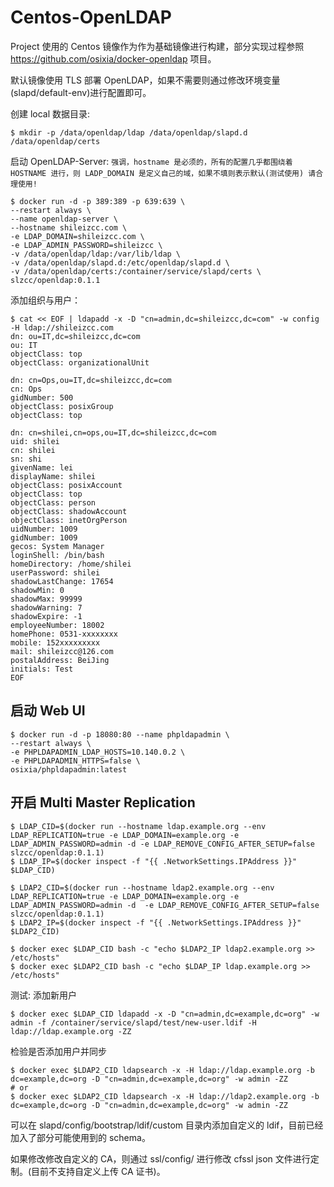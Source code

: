 # Centos-OpenLDAP

Project 使用的 Centos 镜像作为作为基础镜像进行构建，部分实现过程参照 https://github.com/osixia/docker-openldap 项目。

默认镜像使用 TLS 部署 OpenLDAP，如果不需要则通过修改环境变量(slapd/default-env)进行配置即可。

创建 local 数据目录: 
```
$ mkdir -p /data/openldap/ldap /data/openldap/slapd.d /data/openldap/certs
```

启动 OpenLDAP-Server:
`强调，hostname 是必须的，所有的配置几乎都围绕着 HOSTNAME 进行，则 LADP_DOMAIN 是定义自己的域，如果不填则表示默认(测试使用) 请合理使用!`
```
$ docker run -d -p 389:389 -p 639:639 \
--restart always \
--name openldap-server \
--hostname shileizcc.com \
-e LDAP_DOMAIN=shileizcc.com \
-e LDAP_ADMIN_PASSWORD=shileizcc \
-v /data/openldap/ldap:/var/lib/ldap \
-v /data/openldap/slapd.d:/etc/openldap/slapd.d \
-v /data/openldap/certs:/container/service/slapd/certs \
slzcc/openldap:0.1.1
```
添加组织与用户：
```
$ cat << EOF | ldapadd -x -D "cn=admin,dc=shileizcc,dc=com" -w config  -H ldap://shileizcc.com
dn: ou=IT,dc=shileizcc,dc=com
ou: IT
objectClass: top
objectClass: organizationalUnit

dn: cn=Ops,ou=IT,dc=shileizcc,dc=com
cn: Ops
gidNumber: 500
objectClass: posixGroup
objectClass: top

dn: cn=shilei,cn=ops,ou=IT,dc=shileizcc,dc=com
uid: shilei
cn: shilei
sn: shi
givenName: lei
displayName: shilei
objectClass: posixAccount
objectClass: top
objectClass: person
objectClass: shadowAccount
objectClass: inetOrgPerson
uidNumber: 1009
gidNumber: 1009
gecos: System Manager
loginShell: /bin/bash
homeDirectory: /home/shilei
userPassword: shilei
shadowLastChange: 17654
shadowMin: 0
shadowMax: 99999
shadowWarning: 7
shadowExpire: -1
employeeNumber: 18002
homePhone: 0531-xxxxxxxx
mobile: 152xxxxxxxxx
mail: shileizcc@126.com
postalAddress: BeiJing
initials: Test
EOF
```
## 启动 Web UI
```
$ docker run -d -p 18080:80 --name phpldapadmin \
--restart always \
-e PHPLDAPADMIN_LDAP_HOSTS=10.140.0.2 \
-e PHPLDAPADMIN_HTTPS=false \
osixia/phpldapadmin:latest
```

## 开启 Multi Master Replication
```
$ LDAP_CID=$(docker run --hostname ldap.example.org --env LDAP_REPLICATION=true -e LDAP_DOMAIN=example.org -e LDAP_ADMIN_PASSWORD=admin -d -e LDAP_REMOVE_CONFIG_AFTER_SETUP=false  slzcc/openldap:0.1.1)
$ LDAP_IP=$(docker inspect -f "{{ .NetworkSettings.IPAddress }}" $LDAP_CID)

$ LDAP2_CID=$(docker run --hostname ldap2.example.org --env LDAP_REPLICATION=true -e LDAP_DOMAIN=example.org -e LDAP_ADMIN_PASSWORD=admin -d  -e LDAP_REMOVE_CONFIG_AFTER_SETUP=false  slzcc/openldap:0.1.1)
$ LDAP2_IP=$(docker inspect -f "{{ .NetworkSettings.IPAddress }}" $LDAP2_CID)

$ docker exec $LDAP_CID bash -c "echo $LDAP2_IP ldap2.example.org >> /etc/hosts"
$ docker exec $LDAP2_CID bash -c "echo $LDAP_IP ldap.example.org >> /etc/hosts"
```
测试: 添加新用户
```
$ docker exec $LDAP_CID ldapadd -x -D "cn=admin,dc=example,dc=org" -w admin -f /container/service/slapd/test/new-user.ldif -H ldap://ldap.example.org -ZZ
```
检验是否添加用户并同步
```
$ docker exec $LDAP2_CID ldapsearch -x -H ldap://ldap.example.org -b dc=example,dc=org -D "cn=admin,dc=example,dc=org" -w admin -ZZ
# or
$ docker exec $LDAP2_CID ldapsearch -x -H ldap://ldap2.example.org -b dc=example,dc=org -D "cn=admin,dc=example,dc=org" -w admin -ZZ
```

可以在 slapd/config/bootstrap/ldif/custom 目录内添加自定义的 ldif，目前已经加入了部分可能使用到的 schema。

如果修改修改自定义的 CA，则通过 ssl/config/ 进行修改 cfssl json 文件进行定制。(目前不支持自定义上传 CA 证书)。
